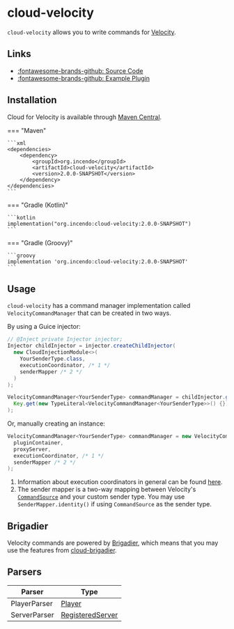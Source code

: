 # cloud-velocity

`cloud-velocity` allows you to write commands for [Velocity](https://papermc.io/software/velocity).

## Links

<div class="grid cards" markdown>

- [:fontawesome-brands-github: Source Code](https://github.com/Incendo/cloud-minecraft/tree/master/cloud-velocity)
- [:fontawesome-brands-github: Example Plugin](https://github.com/Incendo/cloud-minecraft/tree/master/examples/example-velocity)

</div>

## Installation

Cloud for Velocity is available through [Maven Central](https://central.sonatype.com/artifact/org.incendo/cloud-paper).

<!-- prettier-ignore -->
=== "Maven"

    ```xml
    <dependencies>
        <dependency>
            <groupId>org.incendo</groupId>
            <artifactId>cloud-velocity</artifactId>
            <version>2.0.0-SNAPSHOT</version>
        </dependency>
    </dependencies>
    ```

=== "Gradle (Kotlin)"

    ```kotlin
    implementation("org.incendo:cloud-velocity:2.0.0-SNAPSHOT")
    ```

=== "Gradle (Groovy)"

    ```groovy
    implementation 'org.incendo:cloud-velocity:2.0.0-SNAPSHOT'
    ```

## Usage

`cloud-velocity` has a command manager implementation called `VelocityCommandManager` that can be created in two ways.

By using a Guice injector:

```java
// @Inject private Injector injector;
Injector childInjector = injector.createChildInjector(
  new CloudInjectionModule<>(
    YourSenderType.class,
    executionCoordinator, /* 1 */
    senderMapper /* 2 */
  )
);

VelocityCommandManager<YourSenderType> commandManager = childInjector.getInstance(
  Key.get(new TypeLiteral<VelocityCommandManager<YourSenderType>>() {})
);
```

Or, manually creating an instance:

```java
VelocityCommandManager<YourSenderType> commandManager = new VelocityCommandManager<>(
  pluginContainer,
  proxyServer,
  executionCoordinator, /* 1 */
  senderMapper /* 2 */
);
```

1. Information about execution coordinators in general can be found
   [here](../core/index.md#execution-coordinators).
2. The sender mapper is a two-way mapping between Velocity's
   [`CommandSource`](https://jd.papermc.io/velocity/3.0.0/com/velocitypowered/api/command/CommandSource.html) and your custom sender type.
   You may use `SenderMapper.identity()` if using `CommandSource` as the sender type.

## Brigadier

Velocity commands are powered by [Brigadier](https://github.com/mojang/brigadier), which means that you may
use the features from [cloud-brigadier](brigadier.md).

## Parsers

| Parser       | Type                                                                                                                |
| ------------ | ------------------------------------------------------------------------------------------------------------------- |
| PlayerParser | [Player](https://jd.papermc.io/velocity/3.0.0/com/velocitypowered/api/proxy/Player.html)                            |
| ServerParser | [RegisteredServer](https://jd.papermc.io/velocity/3.0.0/com/velocitypowered/api/proxy/server/RegisteredServer.html) |
